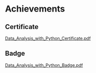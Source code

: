 

# Achievements
## Certificate
[Data_Analysis_with_Python_Certificate.pdf](https://prod-files-secure.s3.us-west-2.amazonaws.com/03e82b26-cccb-4906-bb56-adabcbdc0655/1aa3a050-2338-4a85-85d5-899bad17a31c/Data_Analysis_with_Python_Certificate.pdf?X-Amz-Algorithm=AWS4-HMAC-SHA256&X-Amz-Content-Sha256=UNSIGNED-PAYLOAD&X-Amz-Credential=ASIAZI2LB466QI2FT3OG%2F20250208%2Fus-west-2%2Fs3%2Faws4_request&X-Amz-Date=20250208T122622Z&X-Amz-Expires=3600&X-Amz-Security-Token=IQoJb3JpZ2luX2VjEHQaCXVzLXdlc3QtMiJGMEQCIB9y5mbLSukFsvRSVJkIkF5KwGZlMSFIv1AhYgAX%2F6SnAiAHn64tsquLAmXNhjQXaeYShgtVTZBCItCKb7T1cKQ9cSqIBAiN%2F%2F%2F%2F%2F%2F%2F%2F%2F%2F8BEAAaDDYzNzQyMzE4MzgwNSIMPOFF3vOHwS3vksROKtwDN4J5h0eOvF9PQ4blzVgWl%2B6BcxtPT6eNHc%2B83QL7X%2FnRcwjezEyt3LhRbVgIEgM9c4NS%2FuDBu%2FZ4PPeOpq6GdV5RH9ckr0QBVLzA%2BAulXCWFbGvs%2BLtiCN5INZENjQ79AbuYw7lKSENMR0F5zyvkekdcXjM59335QcUl5nFAIArhgprV8V%2FBV3FylwH6uWeBvuGN5sMVi3YryduYcS5gJ1Egl%2BwN1NNyDygqx4MvpZoeDjPPi%2BEPWgsmX9iwIIxb1v5oJlbKYK7RWj%2FEgcdF4izl%2BmGVkCmcm6YJg6PQlLlEdqIs3ypc%2BOiX0CPfG7FUBtKQ2ruuErSvG7bjiqS%2FBNbIDqBlaJdrR8stB%2FzwH7l5X%2Fy5YYvBRDrPGNA99CyplPLwiFkDaXm4%2BjEvVlqYek%2BZ1c5tpJMADWdPfZTfrSzybUe3sT63CvRtp8Ro1ypBCSHT2k%2FCpZSs0D%2B2czxN0%2FDcRG3M78xcahsm0mYug4EqaSlvJ%2BlLrEj%2FPocvbBx71HstuGwgn7%2FlLp2h5knJNvvZ4F1zNeswCRfydwLQLyKl0I0JZfN3Vj3mB5ZHTEWm%2BFqxtw2QyfpteRfC5W1trFELJVeph5w3M3dgCcHTvruWVCgcbzskT9JEiNEw54WdvQY6pgE1D7yJ%2FIwxpVLnSsK53g9C%2FdP2z29sskPmnr5eHtTINeOwGlGsIJ6qgvscjt1jOAzhMo%2B9bY9zyutXDHJP6pBt85zonZLObRYrRDYR%2BUfudT53F5r5pSPlkq9tGC4%2FTX84YfoAWOCyJP1cGomwgDTZ%2BII8PQX8feUl22jQS35NmgU4GjVlbVFhPSG0U%2FWQPmBiDxjVrYhXJFw2yM3MVIkGWKYjXcR5&X-Amz-Signature=ca158ca8834940c865b075158f374e3c7be7b2950f4ae9aafcbe2761d44d4fef&X-Amz-SignedHeaders=host&x-id=GetObject)
## Badge
[Data_Analysis_with_Python_Badge.pdf](https://prod-files-secure.s3.us-west-2.amazonaws.com/03e82b26-cccb-4906-bb56-adabcbdc0655/4fa9bcf8-b584-40dd-8775-c0bfadf6a6f0/Data_Analysis_with_Python_Badge.pdf?X-Amz-Algorithm=AWS4-HMAC-SHA256&X-Amz-Content-Sha256=UNSIGNED-PAYLOAD&X-Amz-Credential=ASIAZI2LB466QI2FT3OG%2F20250208%2Fus-west-2%2Fs3%2Faws4_request&X-Amz-Date=20250208T122622Z&X-Amz-Expires=3600&X-Amz-Security-Token=IQoJb3JpZ2luX2VjEHQaCXVzLXdlc3QtMiJGMEQCIB9y5mbLSukFsvRSVJkIkF5KwGZlMSFIv1AhYgAX%2F6SnAiAHn64tsquLAmXNhjQXaeYShgtVTZBCItCKb7T1cKQ9cSqIBAiN%2F%2F%2F%2F%2F%2F%2F%2F%2F%2F8BEAAaDDYzNzQyMzE4MzgwNSIMPOFF3vOHwS3vksROKtwDN4J5h0eOvF9PQ4blzVgWl%2B6BcxtPT6eNHc%2B83QL7X%2FnRcwjezEyt3LhRbVgIEgM9c4NS%2FuDBu%2FZ4PPeOpq6GdV5RH9ckr0QBVLzA%2BAulXCWFbGvs%2BLtiCN5INZENjQ79AbuYw7lKSENMR0F5zyvkekdcXjM59335QcUl5nFAIArhgprV8V%2FBV3FylwH6uWeBvuGN5sMVi3YryduYcS5gJ1Egl%2BwN1NNyDygqx4MvpZoeDjPPi%2BEPWgsmX9iwIIxb1v5oJlbKYK7RWj%2FEgcdF4izl%2BmGVkCmcm6YJg6PQlLlEdqIs3ypc%2BOiX0CPfG7FUBtKQ2ruuErSvG7bjiqS%2FBNbIDqBlaJdrR8stB%2FzwH7l5X%2Fy5YYvBRDrPGNA99CyplPLwiFkDaXm4%2BjEvVlqYek%2BZ1c5tpJMADWdPfZTfrSzybUe3sT63CvRtp8Ro1ypBCSHT2k%2FCpZSs0D%2B2czxN0%2FDcRG3M78xcahsm0mYug4EqaSlvJ%2BlLrEj%2FPocvbBx71HstuGwgn7%2FlLp2h5knJNvvZ4F1zNeswCRfydwLQLyKl0I0JZfN3Vj3mB5ZHTEWm%2BFqxtw2QyfpteRfC5W1trFELJVeph5w3M3dgCcHTvruWVCgcbzskT9JEiNEw54WdvQY6pgE1D7yJ%2FIwxpVLnSsK53g9C%2FdP2z29sskPmnr5eHtTINeOwGlGsIJ6qgvscjt1jOAzhMo%2B9bY9zyutXDHJP6pBt85zonZLObRYrRDYR%2BUfudT53F5r5pSPlkq9tGC4%2FTX84YfoAWOCyJP1cGomwgDTZ%2BII8PQX8feUl22jQS35NmgU4GjVlbVFhPSG0U%2FWQPmBiDxjVrYhXJFw2yM3MVIkGWKYjXcR5&X-Amz-Signature=52a12616c07e7ee275de2dc43173d964d0062625467523a09b3c5ad17c043dff&X-Amz-SignedHeaders=host&x-id=GetObject)

